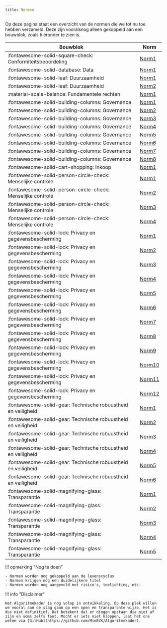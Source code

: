 ```yaml
---
title: Normen
---
```


Op deze pagina staat een overzicht van de normen die we tot nu toe hebben verzameld. Deze zijn vooralsnog alleen gekoppeld aan een bouwblok, zoals hieronder te zien is. 

| **Bouwblok**                                                  | **Norm**                                                               |
| ------------------------------------------------------------- | ---------------------------------------------------------------------- |
| :fontawesome-solid-square-check: Conformiteitsbeoordeling     | [Norm1]( ../normen/conformiteitsbeoordeling/norm1.md)                  |
| :fontawesome-solid-database: Data                             | [Norm1]( ../normen/data/norm1.md)                                      |
| :fontawesome-solid-leaf: Duurzaamheid                         | [Norm1]( ../normen/duurzaamheid/norm1.md)                              |
| :fontawesome-solid-leaf: Duurzaamheid                         | [Norm2]( ../normen/duurzaamheid/norm2.md)                              |
| :material-scale-balance: Fundamentele rechten                 | [Norm1](../normen/fundamentele%20rechten/norm1.md)                     |
| :fontawesome-solid-building-columns: Governance               | [Norm1](../normen/governance/norm1.md)                                 |
| :fontawesome-solid-building-columns: Governance               | [Norm2](../normen/governance/norm2.md)                                 |
| :fontawesome-solid-building-columns: Governance               | [Norm3](../normen/governance/norm3.md)                                 |
| :fontawesome-solid-building-columns: Governance               | [Norm4](../normen/governance/norm4.md)                                 |
| :fontawesome-solid-building-columns: Governance               | [Norm5](../normen/governance/norm5.md)                                 |
| :fontawesome-solid-building-columns: Governance               | [Norm6](../normen/governance/norm6.md)                                 |
| :fontawesome-solid-building-columns: Governance               | [Norm7](../normen/governance/norm7.md)                                 |
| :fontawesome-solid-building-columns: Governance               | [Norm8](../normen/governance/norm8.md)                                 |
| :fontawesome-solid-cart-shopping: Inkoop                      | [Norm1](../normen/inkoop/norm1.md)                                     |
| :fontawesome-solid-person-circle-check: Menselijke controle   | [Norm1](../normen/menselijke%20controle/norm1.md)                      |
| :fontawesome-solid-person-circle-check: Menselijke controle   | [Norm2](../normen/menselijke%20controle/norm2.md)                      |
| :fontawesome-solid-person-circle-check: Menselijke controle   | [Norm3](../normen/menselijke%20controle/norm3.md)                      |
| :fontawesome-solid-person-circle-check: Menselijke controle   | [Norm4](../normen/menselijke%20controle/norm4.md)                      |
| :fontawesome-solid-lock: Privacy en gegevensbescherming       | [Norm1](../normen/privacy%20en%20gegevensbescherming/norm1.md)         |
| :fontawesome-solid-lock: Privacy en gegevensbescherming       | [Norm2](../normen/privacy%20en%20gegevensbescherming/norm2.md)         |
| :fontawesome-solid-lock: Privacy en gegevensbescherming       | [Norm3](../normen/privacy%20en%20gegevensbescherming/norm3.md)         |
| :fontawesome-solid-lock: Privacy en gegevensbescherming       | [Norm4](../normen/privacy%20en%20gegevensbescherming/norm4.md)         |
| :fontawesome-solid-lock: Privacy en gegevensbescherming       | [Norm5](../normen/privacy%20en%20gegevensbescherming/norm5.md)         |
| :fontawesome-solid-lock: Privacy en gegevensbescherming       | [Norm6](../normen/privacy%20en%20gegevensbescherming/norm6.md)         |
| :fontawesome-solid-lock: Privacy en gegevensbescherming       | [Norm7](../normen/privacy%20en%20gegevensbescherming/norm7.md)         |
| :fontawesome-solid-lock: Privacy en gegevensbescherming       | [Norm8](../normen/privacy%20en%20gegevensbescherming/norm8.md)         |
| :fontawesome-solid-lock: Privacy en gegevensbescherming       | [Norm9](../normen/privacy%20en%20gegevensbescherming/norm9.md)         |
| :fontawesome-solid-lock: Privacy en gegevensbescherming       | [Norm10](../normen/privacy%20en%20gegevensbescherming/norm10.md)       |
| :fontawesome-solid-lock: Privacy en gegevensbescherming       | [Norm11](../normen/privacy%20en%20gegevensbescherming/norm11.md)       |
| :fontawesome-solid-lock: Privacy en gegevensbescherming       | [Norm12](../normen/privacy%20en%20gegevensbescherming/norm12.md)       |
| :fontawesome-solid-gear: Technische robuustheid en veiligheid | [Norm1](../normen/technische%20robuustheid%20en%20veiligheid/norm1.md) |
| :fontawesome-solid-gear: Technische robuustheid en veiligheid | [Norm2](../normen/technische%20robuustheid%20en%20veiligheid/norm2.md) |
| :fontawesome-solid-gear: Technische robuustheid en veiligheid | [Norm3](../normen/technische%20robuustheid%20en%20veiligheid/norm3.md) |
| :fontawesome-solid-gear: Technische robuustheid en veiligheid | [Norm4](../normen/technische%20robuustheid%20en%20veiligheid/norm4.md) |
| :fontawesome-solid-gear: Technische robuustheid en veiligheid | [Norm5](../normen/technische%20robuustheid%20en%20veiligheid/norm5.md) |
| :fontawesome-solid-gear: Technische robuustheid en veiligheid | [Norm6](../normen/technische%20robuustheid%20en%20veiligheid/norm6.md) |
| :fontawesome-solid-magnifying-glass: Transparantie             | [Norm1](../normen/transparantie/norm1.md)                              |
| :fontawesome-solid-magnifying-glass: Transparantie             | [Norm2](../normen/transparantie/norm2.md)                              |
| :fontawesome-solid-magnifying-glass: Transparantie             | [Norm3](../normen/transparantie/norm3.md)                              |
| :fontawesome-solid-magnifying-glass: Transparantie             | [Norm4](../normen/transparantie/norm4.md)                              |
| :fontawesome-solid-magnifying-glass: Transparantie             | [Norm5](../normen/transparantie/norm5.md)                              |


!!! opmerking "Nog te doen"

    - Normen worden nog gekoppeld aan de levenscyclus
    - Normen krijgen nog een duidelijkere titel
    - Normen worden nog aangevuld met risico's, toelichting, etc. 

!!! info "Disclaimer"

    Het Algoritmekader is nog volop in ontwikkeling. Op deze plek willen we vooral aan de slag gaan op een open en transparante wijze. Het is dus niet definitief. Dat betekent dat er dingen opstaan die niet af zijn en soms zelfs fout. Mocht er iets niet kloppen, laat het ons weten via [GitHub](https://github.com/MinBZK/Algoritmekader).
